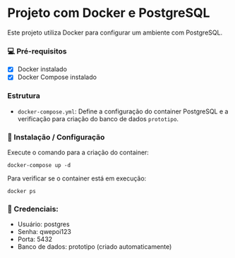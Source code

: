 # Projeto com Docker e PostgreSQL

Este projeto utiliza Docker para configurar um ambiente com PostgreSQL.

### 💻 Pré-requisitos

- [x] Docker instalado
- [x] Docker Compose instalado

### Estrutura

- `docker-compose.yml`: Define a configuração do container PostgreSQL e a verificação para criação do banco de dados `prototipo`.

### 🚀 Instalação / Configuração

Execute o comando para a criação do container:

```
docker-compose up -d
```

Para verificar se o container está em execução:

```
docker ps
```

### 📝 Credenciais:

- Usuário: postgres
- Senha: qwepoi123
- Porta: 5432
- Banco de dados: prototipo (criado automaticamente)
